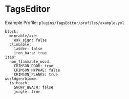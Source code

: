 # TagsEditor
Example Profile: `plugins/TagsEditor/profiles/example.yml`
```
block:
  mineable/axe:
    oak_sign: false
  climbable:
    ladder: false
    iron_bars: true
item:
  non_flammable_wood:
    CRIMSON_DOOR: true
    CRIMSON_HYPHAE: false
    CRIMSON_PLANKS: true
worldgen/biome:
  is_beach:
    SNOWY_BEACH: false
    jungle: true
```
